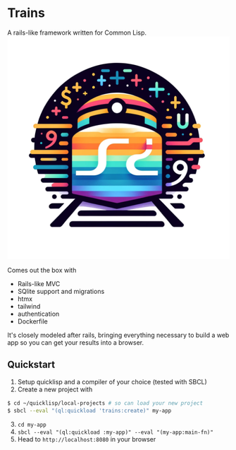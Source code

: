 # Trains
A rails-like framework written for Common Lisp.
![Trains logo](./logo.png)

Comes out the box with
- Rails-like MVC
- SQlite support and migrations
- htmx
- tailwind
- authentication
- Dockerfile

It's closely modeled after rails, bringing everything necessary to build a web app so you can get your results into a browser.

## Quickstart
1. Setup quicklisp and a compiler of your choice (tested with SBCL)
2. Create a new project with
```bash
$ cd ~/quicklisp/local-projects # so can load your new project
$ sbcl --eval "(ql:quickload 'trains:create)" my-app
```
3. `cd my-app`
4. `sbcl --eval "(ql:quickload :my-app)" --eval "(my-app:main-fn)"`
5. Head to `http://localhost:8080` in your browser

